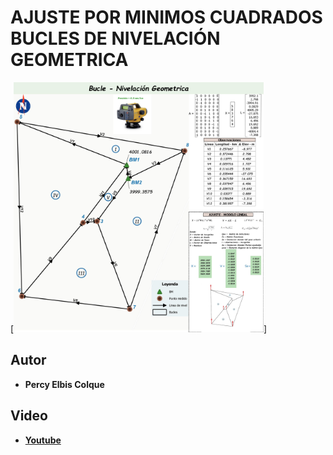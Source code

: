 # AJUSTE POR MINIMOS CUADRADOS BUCLES DE NIVELACIÓN GEOMETRICA
[<img src="https://raw.githubusercontent.com/percyelbis/least_squares/master/1d_ls.jpg" width ="400" hight = "500" alt="1D"/>]
## Autor
* **Percy Elbis Colque**
## Video
* **[Youtube](https://youtu.be/1IYQhPFHyAw)**

